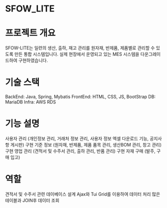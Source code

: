# SFOW_LITE

# 프로젝트 개요 
SFOW-LITE는 일련의 생산, 출하, 재고 관리를 원자재, 반제품, 제품별로 관리할 수 있도록 만든 통합 시스템입니다. 실제 현장에서 운영되고 있는 MES 시스템을 다운그레이드하여 구현하였습니다.

# 기술 스택
BackEnd: Java, Spring, Mybatis
FrontEnd: HTML, CSS, JS, BootStrap
DB: MariaDB
Infra: AWS RDS

# 기능 설명
사용자 관리 (개인정보 관리, 거래처 정보 관리, 사용자 정보 엑셀 다운로드 기능, 공지사항 게시판) 구현
기준 정보 (원자재, 반제품, 제품 품목 관리, 생산BOM 관리, 창고 관리) 구현
영업 관리 (견적서 및 수주서 관리, 출하 관리, 반품 관리) 구현
자재 구매 (발주, 구매 입고)

# 역할
견적서 및 수주서 관련 데이베이스 설계
Ajax와 Tui Grid를 이용하여 데이터 처리
많은 테이블과 JOIN후 데이터 조회
